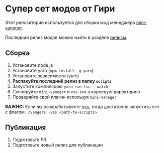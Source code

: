 # Супер сет модов от Гири

Этот репозиторий используется для сборки мод менеджера [mini-vaneger](https://github.com/vangers-app/vss/releases).

Последний релиз модов можно найти в разделе [релизы](https://github.com/vangers-app/vss-geerah-super-set/releases).

## Сборка

1. Установите node.js
2. Установите yarn (`npm install -g yarn`)
3. Установите зависимости (`yarn`)
4. **Распакуйте последний релиз в папку `scripts`**
5. Запустите компиляцию `yarn run tsc --watch`
6. Скопируйте `mini-vaneger` и `vss.exe` в корневую директорию
7. Проверяйте свой плагин используя `mini-vaneger`

**ВАЖНО:** Если вы разарабатываете [vss](https://github.com/vangers-app/vss), тогда достаточно запустить его с флагом ```./vangers -vss <path-to-scripts>```

## Публикация

1. Подготовьте PR
2. Подготовьте новый релиз для публикации
